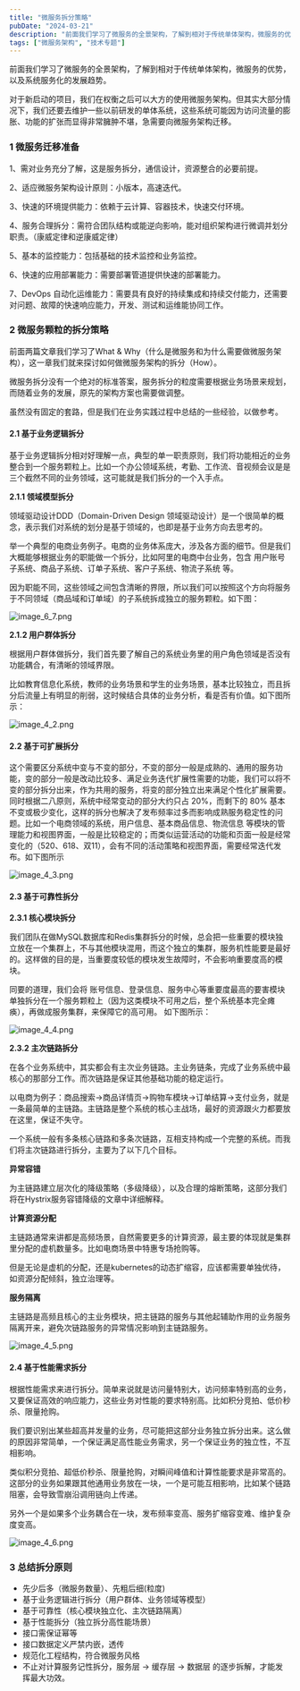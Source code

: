 ```yaml
---
title: "微服务拆分策略"
pubDate: "2024-03-21"
description: "前面我们学习了微服务的全景架构，了解到相对于传统单体架构，微服务的优势，以及系统服务化的发展趋势。 对于新启动的项目，我们在权衡之后可以大方的使用微服务架构。但其实大部分情况下，我们还要去维护一些以前研发的单体系统，这些系统可能因为访问流量的膨胀、功能的扩张而显得非常臃肿不堪，急需要向微服务架构迁移..."
tags: ["微服务架构", "技术专题"]
---
```



前面我们学习了微服务的全景架构，了解到相对于传统单体架构，微服务的优势，以及系统服务化的发展趋势。

对于新启动的项目，我们在权衡之后可以大方的使用微服务架构。但其实大部分情况下，我们还要去维护一些以前研发的单体系统，这些系统可能因为访问流量的膨胀、功能的扩张而显得非常臃肿不堪，急需要向微服务架构迁移。

### 1 微服务迁移准备  <a href="#scroller-1" id="scroller-1"></a>

1、需对业务充分了解，这是服务拆分，通信设计，资源整合的必要前提。

2、适应微服务架构设计原则：小版本，高速迭代。

3、快速的环境提供能力：依赖于云计算、容器技术，快速交付环境。

4、服务合理拆分：需符合团队结构或能逆向影响，能对组织架构进行微调并划分职责。（康威定律和逆康威定律）

5、基本的监控能力：包括基础的技术监控和业务监控。

6、快速的应用部署能力：需要部署管道提供快速的部署能力。

7、DevOps 自动化运维能力：需要具有良好的持续集成和持续交付能力，还需要对问题、故障的快速响应能力，开发、测试和运维能协同工作。

### 2 微服务颗粒的拆分策略 <a href="#scroller-2" id="scroller-2"></a>

前面两篇文章我们学习了What & Why（什么是微服务和为什么需要做微服务架构），这一章我们就来探讨如何做微服务架构的拆分（How）。

微服务拆分没有一个绝对的标准答案，服务拆分的粒度需要根据业务场景来规划，而随着业务的发展，原先的架构方案也需要做调整。

虽然没有固定的套路，但是我们在业务实践过程中总结的一些经验，以做参考。

#### 2.1 基于业务逻辑拆分 <a href="#scroller-3" id="scroller-3"></a>

基于业务逻辑拆分相对好理解一点，典型的单一职责原则，我们将功能相近的业务整合到一个服务颗粒上。比如一个办公领域系统，考勤、工作流、音视频会议是是三个截然不同的业务领域，这可能就是我们拆分的一个入手点。

**2.1.1 领域模型拆分**

领域驱动设计DDD（Domain-Driven Design 领域驱动设计）是一个很简单的概念，表示我们对系统的划分是基于领域的，也即是基于业务方向去思考的。

举一个典型的电商业务例子。电商的业务体系庞大，涉及各方面的细节。但是我们大概能够根据业务的职能做一个拆分，比如阿里的电商中台业务，包含 用户账号子系统、商品子系统、订单子系统、客户子系统、物流子系统 等。

因为职能不同，这些领域之间包含清晰的界限，所以我们可以按照这个方向将服务于不同领域（商品域和订单域）的子系统拆成独立的服务颗粒。如下图：

![image_6_7.png](/images/blog/tech/microservice/image_6_7.png)

**2.1.2 用户群体拆分**

根据用户群体做拆分，我们首先要了解自己的系统业务里的用户角色领域是否没有功能耦合，有清晰的领域界限。

比如教育信息化系统，教师的业务场景和学生的业务场景，基本比较独立，而且拆分后流量上有明显的削弱，这时候结合具体的业务分析，看是否有价值。如下图所示：

![image_4_2.png](/images/blog/tech/microservice/image_4_2.png)

#### 2.2 基于可扩展拆分  <a href="#scroller-6" id="scroller-6"></a>

这个需要区分系统中变与不变的部分，不变的部分一般是成熟的、通用的服务功能，变的部分一般是改动比较多、满足业务迭代扩展性需要的功能，我们可以将不变的部分拆分出来，作为共用的服务，将变的部分独立出来满足个性化扩展需要。同时根据二八原则，系统中经常变动的部分大约只占 20%，而剩下的 80% 基本不变或极少变化，这样的拆分也解决了发布频率过多而影响成熟服务稳定性的问题。比如一个电商领域的系统，用户信息、基本商品信息、物流信息 等模块的管理能力和视图界面，一般是比较稳定的；而类似运营活动的功能和页面一般是经常变化的（520、618、双11），会有不同的活动策略和视图界面，需要经常迭代发布。如下图所示


![image_4_3.png](/images/blog/tech/microservice/image_4_3.png)

#### 2.3 基于可靠性拆分 <a href="#scroller-7" id="scroller-7"></a>

**2.3.1 核心模块拆分**

我们团队在做MySQL数据库和Redis集群拆分的时候，总会把一些重要的模块独立放在一个集群上，不与其他模块混用，而这个独立的集群，服务机性能要是最好的。这样做的目的是，当重要度较低的模块发生故障时，不会影响重要度高的模块。

同要的道理，我们会将  账号信息、登录信息、服务中心等重要度最高的要害模块单独拆分在一个服务颗粒上（因为这类模块不可用之后，整个系统基本完全瘫痪），再做成服务集群，来保障它的高可用。 如下图所示：

![image_4_4.png](/images/blog/tech/microservice/image_4_4.png)

**2.3.2 主次链路拆分**

在各个业务系统中，其实都会有主次业务链路。主业务链条，完成了业务系统中最核心的那部分工作。而次链路是保证其他基础功能的稳定运行。

以电商为例子：商品搜索->商品详情页->购物车模块->订单结算->支付业务，就是一条最简单的主链路。主链路是整个系统的核心主战场，最好的资源跟火力都要放在这里，保证不失守。

一个系统一般有多条核心链路和多条次链路，互相支持构成一个完整的系统。而我们将主次链路进行拆分，主要为了以下几个目标。

**异常容错**

为主链路建立层次化的降级策略（多级降级），以及合理的熔断策略，这部分我们将在Hystrix服务容错降级的文章中详细解释。

**计算资源分配**

主链路通常来讲都是高频场景，自然需要更多的计算资源，最主要的体现就是集群里分配的虚机数量多。比如电商场景中特惠专场抢购等。

但是无论是虚机的分配，还是kubernetes的动态扩缩容，应该都需要单独优待，如资源分配倾斜，独立治理等。

**服务隔离**

主链路是高频且核心的主业务模块，把主链路的服务与其他起辅助作用的业务服务隔离开来，避免次链路服务的异常情况影响到主链路服务。

![image_4_5.png](/images/blog/tech/microservice/image_4_5.png)

#### 2.4 基于性能需求拆分 <a href="#scroller-10" id="scroller-10"></a>

根据性能需求来进行拆分。简单来说就是访问量特别大，访问频率特别高的业务，又要保证高效的响应能力，这些业务对性能的要求特别高。比如积分竞拍、低价秒杀、限量抢购。

我们要识别出某些超高并发量的业务，尽可能把这部分业务独立拆分出来。这么做的原因非常简单，一个保证满足高性能业务需求，另一个保证业务的独立性，不互相影响。

类似积分竞拍、超低价秒杀、限量抢购，对瞬间峰值和计算性能要求是非常高的。这部分的业务如果跟其他通用业务放在一块，一个是可能互相影响，比如某个链路阻塞，会导致雪崩沿调用链向上传递。

另外一个是如果多个业务耦合在一块，发布频率变高、服务扩缩容变难、维护复杂度变高。

![image_4_6.png](/images/blog/tech/microservice/image_4_6.png)

### 3 总结拆分原则 <a href="#scroller-11" id="scroller-11"></a>

* 先少后多（微服务数量）、先粗后细(粒度)
* 基于业务逻辑进行拆分（用户群体、业务领域等模型）
* 基于可靠性（核心模块独立化、主次链路隔离）
* 基于性能拆分（独立拆分高性能场景）
* 接口需保证幂等
* 接口数据定义严禁内嵌，透传
* 规范化工程结构，符合微服务风格
* 不止对计算服务记性拆分，服务层 -> 缓存层 -> 数据层 的逐步拆解，才能发挥最大功效。
